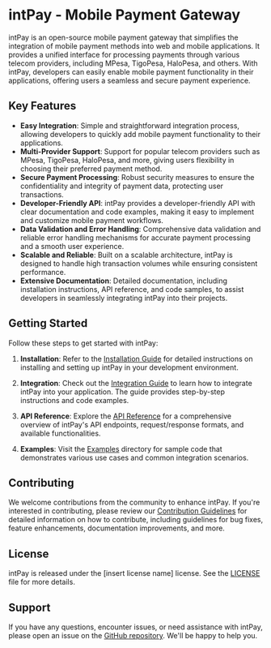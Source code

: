 # intPay - Mobile Payment Gateway

intPay is an open-source mobile payment gateway that simplifies the integration of mobile payment methods into web and mobile applications. It provides a unified interface for processing payments through various telecom providers, including MPesa, TigoPesa, HaloPesa, and others. With intPay, developers can easily enable mobile payment functionality in their applications, offering users a seamless and secure payment experience.

## Key Features

- **Easy Integration**: Simple and straightforward integration process, allowing developers to quickly add mobile payment functionality to their applications.
- **Multi-Provider Support**: Support for popular telecom providers such as MPesa, TigoPesa, HaloPesa, and more, giving users flexibility in choosing their preferred payment method.
- **Secure Payment Processing**: Robust security measures to ensure the confidentiality and integrity of payment data, protecting user transactions.
- **Developer-Friendly API**: intPay provides a developer-friendly API with clear documentation and code examples, making it easy to implement and customize mobile payment workflows.
- **Data Validation and Error Handling**: Comprehensive data validation and reliable error handling mechanisms for accurate payment processing and a smooth user experience.
- **Scalable and Reliable**: Built on a scalable architecture, intPay is designed to handle high transaction volumes while ensuring consistent performance.
- **Extensive Documentation**: Detailed documentation, including installation instructions, API reference, and code samples, to assist developers in seamlessly integrating intPay into their projects.

## Getting Started

Follow these steps to get started with intPay:

1. **Installation**: Refer to the [Installation Guide](docs/installation.md) for detailed instructions on installing and setting up intPay in your development environment.

2. **Integration**: Check out the [Integration Guide](docs/integration.md) to learn how to integrate intPay into your application. The guide provides step-by-step instructions and code examples.

3. **API Reference**: Explore the [API Reference](docs/api-reference.md) for a comprehensive overview of intPay's API endpoints, request/response formats, and available functionalities.

4. **Examples**: Visit the [Examples](examples/) directory for sample code that demonstrates various use cases and common integration scenarios.

## Contributing

We welcome contributions from the community to enhance intPay. If you're interested in contributing, please review our [Contribution Guidelines](CONTRIBUTING.md) for detailed information on how to contribute, including guidelines for bug fixes, feature enhancements, documentation improvements, and more.

## License

intPay is released under the [insert license name] license. See the [LICENSE](LICENSE) file for more details.

## Support

If you have any questions, encounter issues, or need assistance with intPay, please open an issue on the [GitHub repository](https://github.com/your-username/intPay). We'll be happy to help you.
